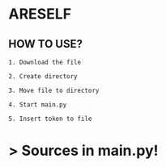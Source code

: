 # **ARESELF**

## HOW TO USE?
 ```
1. Download the file
```
```
2. Create directory
```
```
3. Move file to directory
```
```
4. Start main.py
```
```
5. Insert token to file
```
#

# > Sources in main.py!
